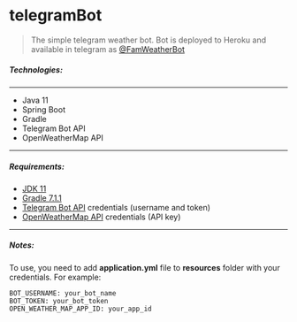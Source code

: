 # telegramBot

> The simple telegram weather bot. Bot is deployed to Heroku and available in telegram as [@FamWeatherBot](https://t.me/FamWeatherBot)

##### Technologies:

---
- Java 11
- Spring Boot
- Gradle
- Telegram Bot API
- OpenWeatherMap API
---

##### Requirements:

- [JDK 11](https://www.oracle.com/java/technologies/javase/jdk11-archive-downloads.html)
- [Gradle 7.1.1](https://docs.gradle.org/7.1.1/userguide/installation.html#installation)
- [Telegram Bot API](https://core.telegram.org/bots) credentials (username and token)
- [OpenWeatherMap API](https://openweathermap.org/api) credentials (API key)
---
##### Notes:

To use, you need to add **application.yml** file to **resources** folder with your credentials. For example:
```
BOT_USERNAME: your_bot_name
BOT_TOKEN: your_bot_token
OPEN_WEATHER_MAP_APP_ID: your_app_id
```